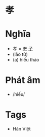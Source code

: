 # 孝

# Nghĩa
* 孝 = [耂](耂.md) [子](子.md)
* (lão tử)
* (a) hiếu thảo

# Phát âm
* /hiếu/

# Tags
* Hán Việt

<script>window.HANZI_FIELD='孝';</script>
